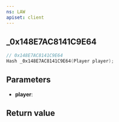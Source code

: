 ```yaml
---
ns: LAW
apiset: client
---
```

## _0x148E7AC8141C9E64

```c
// 0x148E7AC8141C9E64
Hash _0x148E7AC8141C9E64(Player player);
```


## Parameters
* **player**:

## Return value